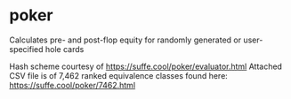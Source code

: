 # poker
Calculates pre- and post-flop equity for randomly generated or user-specified hole cards

Hash scheme courtesy of https://suffe.cool/poker/evaluator.html
Attached CSV file is of 7,462 ranked equivalence classes found here: https://suffe.cool/poker/7462.html


